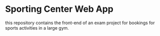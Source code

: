 # Sporting Center Web App
this repository contains the front-end of an exam project for bookings for sports activities in a large gym.

